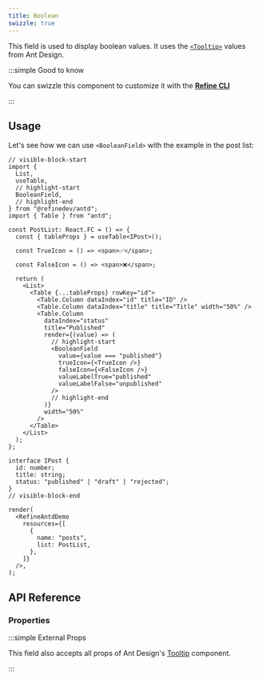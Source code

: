 ```yaml
---
title: Boolean
swizzle: true
---
```


This field is used to display boolean values. It uses the [`<Tooltip>`](https://ant.design/components/tooltip/#header) values from Ant Design.

:::simple Good to know

You can swizzle this component to customize it with the [**Refine CLI**](/docs/packages/list-of-packages)

:::

## Usage

Let's see how we can use `<BooleanField>` with the example in the post list:

```tsx live
// visible-block-start
import {
  List,
  useTable,
  // highlight-start
  BooleanField,
  // highlight-end
} from "@refinedev/antd";
import { Table } from "antd";

const PostList: React.FC = () => {
  const { tableProps } = useTable<IPost>();

  const TrueIcon = () => <span>✅</span>;

  const FalseIcon = () => <span>❌</span>;

  return (
    <List>
      <Table {...tableProps} rowKey="id">
        <Table.Column dataIndex="id" title="ID" />
        <Table.Column dataIndex="title" title="Title" width="50%" />
        <Table.Column
          dataIndex="status"
          title="Published"
          render={(value) => (
            // highlight-start
            <BooleanField
              value={value === "published"}
              trueIcon={<TrueIcon />}
              falseIcon={<FalseIcon />}
              valueLabelTrue="published"
              valueLabelFalse="unpublished"
            />
            // highlight-end
          )}
          width="50%"
        />
      </Table>
    </List>
  );
};

interface IPost {
  id: number;
  title: string;
  status: "published" | "draft" | "rejected";
}
// visible-block-end

render(
  <RefineAntdDemo
    resources={[
      {
        name: "posts",
        list: PostList,
      },
    ]}
  />,
);
```

## API Reference

### Properties

<PropsTable module="@refinedev/antd/BooleanField"
title-description="The text shown in the tooltip"
title-default="`value` ? `valueLabelTrue` : `valueLabelFalse`"
trueIcon-default="[`<CheckOutlined />`](https://ant.design/components/icon/)"
falseIcon-default="[`<CloseOutlined />`](https://ant.design/components/icon/)"
/>

:::simple External Props

This field also accepts all props of Ant Design's [Tooltip](https://ant.design/components/tooltip/#API) component.

:::
